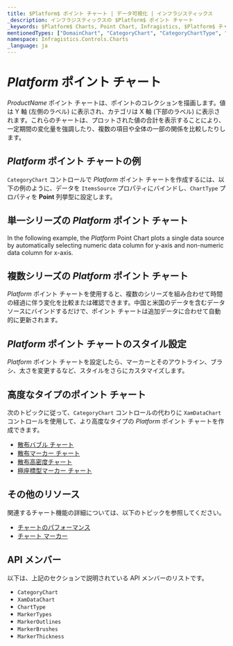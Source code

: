 ```yaml
---
title: $Platform$ ポイント チャート | データ可視化 | インフラジスティックス
_description: インフラジスティックスの $Platform$ ポイント チャート
_keywords: $Platform$ Charts, Point Chart, Infragistics, $Platform$ チャート, ポイント チャート, インフラジスティックス
mentionedTypes: ["DomainChart", "CategoryChart", "CategoryChartType", "Legend", 'Series']
namespace: Infragistics.Controls.Charts
_language: ja
---
```

# $Platform$ ポイント チャート

$ProductName$ ポイント チャートは、ポイントのコレクションを描画します。値は Y 軸 (左側のラベル) に表示され、カテゴリは X 軸 (下部のラベル) に表示されます。これらのチャートは、プロットされた値の合計を表示することにより、一定期間の変化量を強調したり、複数の項目や全体の一部の関係を比較したりします。

## $Platform$ ポイント チャートの例

`CategoryChart` コントロールで $Platform$  ポイント チャートを作成するには、以下の例のように、データを `ItemsSource` プロパティにバインドし、`ChartType` プロパティを **Point** 列挙型に設定します。

<code-view style="height: 600px"
           data-demos-base-url="{environment:dvDemosBaseUrl}"
           iframe-src="{environment:dvDemosBaseUrl}/charts/category-chart-point-chart-multiple-sources"
           github-src="charts/category-chart/point-chart-multiple-sources"
           alt="$Platform$ ポイント チャートの例" >
</code-view>

<div class="divider--half"></div>

## 単一シリーズの $Platform$ ポイント チャート

In the following example, the $Platform$ Point Chart plots a single data source by automatically selecting numeric data column for y-axis and non-numeric data column for x-axis.

<code-view style="height: 600px"
           data-demos-base-url="{environment:dvDemosBaseUrl}"
           iframe-src="{environment:dvDemosBaseUrl}/charts/category-chart-point-chart-single-source"
           github-src="charts/category-chart/point-chart-single-source"
           alt="単一シリーズの $Platform$ ポイント チャート" >
</code-view>

<div class="divider--half"></div>

## 複数シリーズの $Platform$ ポイント チャート

$Platform$ ポイント チャートを使用すると、複数のシリーズを組み合わせて時間の経過に伴う変化を比較または確認できます。中国と米国のデータを含むデータ ソースにバインドするだけで、ポイント チャートは追加データに合わせて自動的に更新されます。

<code-view style="height: 600px"
           data-demos-base-url="{environment:dvDemosBaseUrl}"
           iframe-src="{environment:dvDemosBaseUrl}/charts/category-chart-point-chart-multiple-sources"
           github-src="charts/category-chart/point-chart-multiple-sources"
           alt="複数シリーズの $Platform$ ポイント チャート" >
</code-view>

<div class="divider--half"></div>

## $Platform$ ポイント チャートのスタイル設定

$Platform$ ポイント チャートを設定したら、マーカーとそのアウトライン、ブラシ、太さを変更するなど、スタイルをさらにカスタマイズします。

<code-view style="height: 600px"
           data-demos-base-url="{environment:dvDemosBaseUrl}"
           iframe-src="{environment:dvDemosBaseUrl}/charts/category-chart-point-chart-styling"
           github-src="charts/category-chart/point-chart-styling"
           alt="ポイント チャートのスタイル設定" >
</code-view>

<div class="divider--half"></div>

## 高度なタイプのポイント チャート

次のトピックに従って、`CategoryChart` コントロールの代わりに `XamDataChart` コントロールを使用して、より高度なタイプの $Platform$ ポイント チャートを作成できます。

- [散布バブル チャート](bubble-chart.md)
- [散布マーカー チャート](scatter-chart.md#$Platform$-散布マーカー-チャート)
- [散布高密度チャート](scatter-chart.md#$Platform$-散布高密度チャート)
- [極座標型マーカー チャート](polar-chart.md#$Platform$-極座標型マーカー-チャート)

## その他のリソース

関連するチャート機能の詳細については、以下のトピックを参照してください。

- [チャートのパフォーマンス](../features/chart-performance.md)
- [チャート マーカー](../features/chart-markers.md)

## API メンバー

以下は、上記のセクションで説明されている API メンバーのリストです。

- `CategoryChart`
- `XamDataChart`
- `ChartType`
- `MarkerTypes`
- `MarkerOutlines`
- `MarkerBrushes`
- `MarkerThickness`

